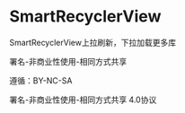 # SmartRecyclerView
SmartRecyclerView上拉刷新，下拉加载更多库

署名-非商业性使用-相同方式共享

遵循：BY-NC-SA

署名-非商业性使用-相同方式共享 4.0协议
